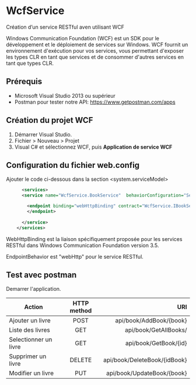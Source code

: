 # WcfService
Création d’un service RESTful aven utilisant WCF 

Windows Communication Foundation (WCF) est un SDK pour le développement et le déploiement de services sur Windows. WCF fournit un environnement d'exécution pour vos services, vous permettant d'exposer les types CLR en tant que services et de consommer d'autres services en tant que types CLR. 

## Prérequis
*	Microsoft Visual Studio 2013 ou supérieur 
* Postman pour tester notre API: https://www.getpostman.com/apps

## Création du projet WCF

1. Démarrer Visual Studio.
2. Fichier > Nouveau > Projet
3. Visual C# et sélectionnez WCF, puis **Application de service WCF**

## Configuration du fichier web.config

Ajouter le code ci-dessous dans la section <system.serviceModel>
```xml
      <services>
      <service name="WcfService.BookService"  behaviorConfiguration="ServiceBehavior">

        <endpoint binding="webHttpBinding" contract="WcfService.IBookService" behaviorConfiguration="web">
        </endpoint>
        
      </service>
    </services>
```

WebHttpBinding est la liaison spécifiquement proposée pour les services RESTful dans Windows Communication Foundation version 3.5.

EndpointBehavior est "webHttp" pour le service RESTful.


## Test avec postman

Demarrer l'application. 	

| Action        | HTTP method   |URI  |
| ------------- |:-------------:| -----:|
| Ajouter un livre    | POST | api/book/AddBook/{book} |
| Liste des livres     | GET      |  api/book/GetAllBooks/ |
| Selectionner un livre | GET     |    api/book/GetBook/{id} |
| Supprimer un livre |DELETE      |   api/book/DeleteBook/{idBook} |
| Modifier un livre | PUT     |   api/book/UpdateBook/{book}|
